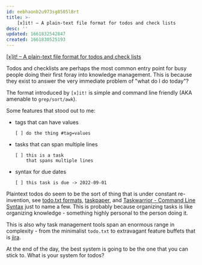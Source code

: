 ```yaml
---
id: eebhaonb2u973sg8505l8rt
title: >-
    [x]it! – A plain-text file format for todos and check lists
desc: ''
updated: 1661832542847
created: 1661830525193
---
```


[[x]it! – A plain-text file format for todos and check lists](https://xit.jotaen.net/)

Todos and checklists are perhaps the most common entry point for busy people doing their first foray into knowledge management. This is because they exist to answer the very immediate problem of "what do I do today"?

The format introduced by `[x]it!` is simple and command line friendly (AKA amenable to `grep/sort/awk`).  

Some features that stood out to me:
- tags that can have values 
    ```
    [ ] do the thing #tag=values
    ```
- tasks that can span multiple lines
    ```
    [ ] this is a task 
        that spans multiple lines
    ```
- syntax for due dates
    ```
    [ ] this task is due -> 2022-09-01
    ```

Plaintext todos do seem to be the sort of thing that is under constant re-invention, see [todo.txt formats](https://github.com/todotxt/todo.txt), [taskpaper](https://guide.taskpaper.com/why-taskpaper/), and [Taskwarrior - Command Line Syntax](https://taskwarrior.org/docs/syntax/) just to name a few. This is probably because organizing tasks is like organizing knowledge - something highly personal to the person doing it. 

This is also why task management tools span an enormous range in complexity - from the minimalist `todo.txt` to extravagant feature buffets that is [jira](https://www.atlassian.com/software/jira). 

At the end of the day, the best system is going to be the one that you can stick to. What is your system for todos?
